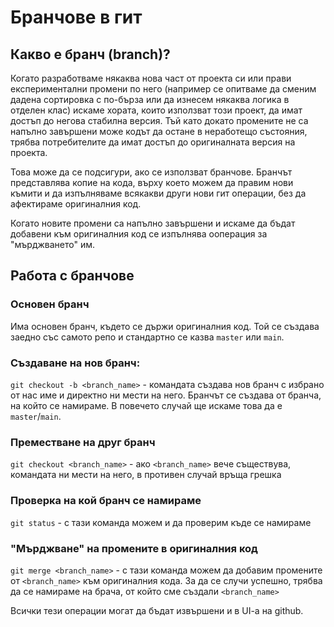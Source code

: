 # Бранчове в гит

## Какво е бранч (branch)?

Когато разработваме някаква нова част от проекта си или прави експериментални промени по него (например се опитваме да сменим дадена сортировка с по-бърза или да изнесем някаква логика в отделен клас) искаме хората, които използват този проект, да имат достъп до негова стабилна версия. Тъй като докато промените не са напълно завършени може кодът да остане в неработещо състояния, трябва потребителите да имат достъп до оригиналната версия на проекта.

Това може да се подсигури, ако се използват бранчове. Бранчът представлява копие на  кода, върху което можем да правим нови къмити и да изпълняваме всякакви други нови гит операции, без да афектираме оригиналния код. 

Когато новите промени са напълно завършени и искаме да бъдат добавени към оригиналния код се изпълнява ооперация за "мърджването" им.

## Работа с бранчове

### Основен бранч
Има основен бранч, където се държи оригиналния код. Той се създава заедно със самото репо и стандартно се казва `master` или `main`.

### Създаване на нов бранч:
``git checkout -b <branch_name>`` - командата създава нов бранч с избрано от нас име и директно ни мести на него. Бранчът се създава от бранчa, на който се намираме. В повечето случай ще искаме това да е ``master``/``main``.

### Преместване на друг бранч
``git checkout <branch_name>`` - ако ``<branch_name>`` вече съществува, командата ни мести на него, в противен случай връща грешка

### Проверка на кой бранч се намираме
``git status`` - с тази команда можем и да проверим къде се намираме

### "Мърджване" на промените в оригиналния код
``git merge <branch_name>`` - с тази команда можем да добавим промените от ``<branch_name>`` към оригиналния кода. За да се случи успешно, трябва да се намираме на брача, от който сме създали ``<branch_name>``


Всички тези операции могат да бъдат извършени и в UI-a на github.